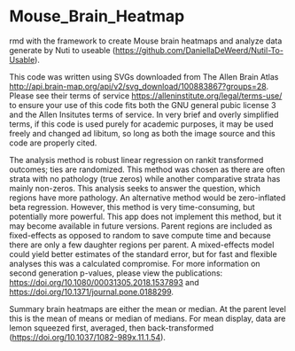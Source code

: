 # Mouse_Brain_Heatmap
rmd with the framework to create Mouse brain heatmaps and analyze data generate by Nuti to useable (https://github.com/DaniellaDeWeerd/Nutil-To-Usable).

This code was written using SVGs downloaded from The Allen Brain Atlas http://api.brain-map.org/api/v2/svg_download/100883867?groups=28. Please see their terms of service https://alleninstitute.org/legal/terms-use/ to ensure your use of this code fits both the GNU general pubic license 3 and the Allen Insitutes terms of service.  In very brief and overly simplified terms, if this code is used purely for academic purposes, it may be used freely and changed ad libitum, so long as both the image source and this code are properly cited. 

The analysis method is robust linear regression on rankit transformed outcomes; ties are randomized. This method was chosen as there are often strata with no pathology (true zeros) while another comparative strata has mainly non-zeros. This analysis seeks to answer the question, which regions have more pathology.  An alternative method would be zero-inflated beta regression. However, this method is very time-consuming, but potentially more powerful. This app does not implement this method, but it may become available in future versions. Parent regions are included as fixed-effects as opposed to random to save compute time and because there are only a few daughter regions per parent. A mixed-effects model could yield better estimates of the standard error, but for fast and flexible analyses this was a calculated compromise.  For more information on second generation p-values, please view the publications: https://doi.org/10.1080/00031305.2018.1537893 and https://doi.org/10.1371/journal.pone.0188299. 

Summary brain heatmaps are either the mean or median. At the parent level this is the mean of means or median of medians. For mean display, data are lemon squeezed first, averaged, then back-transformed (https://doi.org/10.1037/1082-989x.11.1.54).
